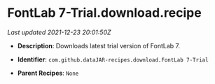# FontLab 7-Trial.download.recipe

_Last updated 2021-12-23 20:01:50Z_

- **Description**: Downloads latest trial version of FontLab 7.

- **Identifier**: `com.github.dataJAR-recipes.download.FontLab 7-Trial`

- **Parent Recipes**: `None`
